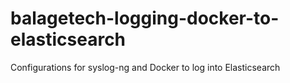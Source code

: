 # balagetech-logging-docker-to-elasticsearch
Configurations for syslog-ng and Docker to log into Elasticsearch
